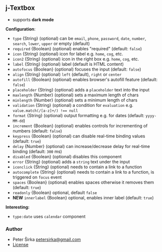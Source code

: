 ﻿## j-Textbox

- supports __dark mode__

__Configuration__:

- `type` {String} (optional) can be `email`, `phone`, `password`, `date`, `number`, `search`, `lower`, `upper` or empty (default)
- `required` {Boolean} (optional) enables "required" (default: `false`)
- `icon` {String} (optional) icon for label e.g. `home`, `cog`, etc.
- `icon2` {String} (optional) icon in the right box e.g. `home`, `cog`, etc.
- `label` {String} (optional) label (default is HTML content)
- `autofocus` {Boolean} (optional) focuses the input (default: `false`)
- `align` {String} (optional) `left` (default), `right` or `center`
- `autofill` {Boolean} (optional) enables browser's autofill feature (default: `false`)
- `placeholder` {String} (optional) adds a `placeholder` text into the input
- `maxlength` {Number} (optional) sets a maximum length of chars
- `minlength` {Number} (optional) sets a minimum length of chars
- `validation` {String} (optional) a condition for `evaluation` e.g. `value.match(/[a-z]+/) !== null`
- `format` {String} (optional) output formatting e.g. for dates (default: `yyyy-MM-dd`)
- `increment` {Boolean} (optional) enables controls for incrementing of numbers (default: `false`)
- `keypress` {Boolean} (optional) can disable real-time binding values (default: `true`)
- `delay` {Number} (optional) can increase/decrease delay for real-time binding (default: `300` ms)
- `disabled` {Boolean} (optional) disables this component
- `error` {String} (optional) adds a `string` text under the input
- `iconclick` {String} (optional) needs to contain a link to a function
- `autocomplete` {String} (optional) needs to contain a link to a function, is triggered on `focus` event
- `spaces` {Boolean} (optional) enables spaces otherwise it removes them (default: `true`)
- `readonly` {Boolean} optional, default `false`
- __NEW__ `innerlabel` {Boolean} optional, enables inner label (default: `true`)

__Interesting:__

- `type:date` uses `calendar` component

### Author

- Peter Širka <petersirka@gmail.com>
- [License](https://www.totaljs.com/licenses/)
